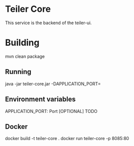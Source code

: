 # Teiler Core
This service is the backend of the teiler-ui.

# Building
mvn clean package

## Running
java -jar teiler-core.jar
-DAPPLICATION_PORT=

## Environment variables
APPLICATION_PORT: Port
[OPTIONAL] TODO

## Docker
docker build -t teiler-core .
docker run teiler-core -p 8085:80
